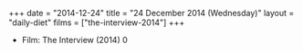 +++
date = "2014-12-24"
title = "24 December 2014 (Wednesday)"
layout = "daily-diet"
films = ["the-interview-2014"]
+++


* Film: The Interview (2014) 0
